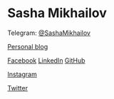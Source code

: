 # Sasha Mikhailov

Telegram: [@SashaMikhailov](https://t.me/SashaMikhailov)

[Personal blog](https://sashamikhailov.ru/blog/)

[Facebook](https://www.fb.com/sashamikhailovru)
[LinkedIn](https://www.linkedin.com/in/sashamikhailov/)
[GitHub](https://github.com/Sasha-Mikhailov)

[Instagram](https://www.instagram.com/sascha.mikhaylov/)

[Twitter](https://twitter.com/SashaMikhailo12)

<!--
**Sasha-Mikhailov/Sasha-Mikhailov** is a ✨ _special_ ✨ repository because its `README.md` (this file) appears on your GitHub profile.

Here are some ideas to get you started:

- 🔭 I’m currently working on ...
- 🌱 I’m currently learning ...
- 👯 I’m looking to collaborate on ...
- 🤔 I’m looking for help with ...
- 💬 Ask me about ...
- 📫 How to reach me: ...
- 😄 Pronouns: ...
- ⚡ Fun fact: ...
-->

